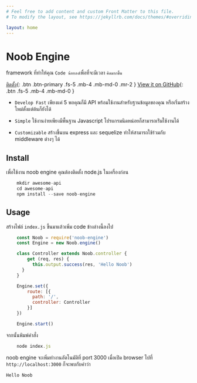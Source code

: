 ```yaml
---
# Feel free to add content and custom Front Matter to this file.
# To modify the layout, see https://jekyllrb.com/docs/themes/#overriding-theme-defaults

layout: home
---
```

# Noob Engine
framework ที่ทำให้คุณ `Code น้อยลง`เพื่อที่จะมีเวลา `คิดมากขึ้น`

[ติดตั้ง](#install){: .btn .btn-primary .fs-5 .mb-4 .mb-md-0 .mr-2 } [View it on GitHub](https://github.com/noob-studio/noob-engine){: .btn .fs-5 .mb-4 .mb-md-0 }

* `Develop Fast`
เพียงแค่ 5 พอคุณก็มี API พร้อมใช้งานสำหรับฐานข้อมูลของคุณ หรือเริ่มสร้างใหม่ตั้งแต่ต้นก็ยังได้

* `Simple`
ใช้งานง่ายเพียงมีพื้นฐาน Javascript โปรแกรมนิดหน่อยก็สามารถเร่ิมใช้งานได้

* `Customizable`
สร้างขึ้นบน express และ sequelize ทำให้สามารถใช้ร่วมกับ middleware ต่างๆ ได้

## Install

เพื่อใช้งาน noob engine คุณต้องติดตั้ง node.js ในเครื่องก่อน
```js
    mkdir awesome-api
    cd awesome-api
    npm install --save noob-engine
```

## Usage

สร้างไฟล์ `index.js` ขึ้นมาแล้วเพิ่ม code ข้างล่างนี้ลงไป

```js 
    const Noob = require('noob-engine')
    const Engine = new Noob.engine()

    class Controller extends Noob.controller {
        get (req, res) {
          this.output.success(res, 'Hello Noob')
      }
    }

    Engine.set({
        route: [{
          path: '/',
          controller: Controller
        }]
    })

    Engine.start()
```
จากนั้นพิมพ์คำสั่ง

```js
    node index.js
```

noob engine จะเพิ่มทำงานอัตโนมัติที่ port 3000 เมื่อเปิด browser ไปที่ `http://localhost:3000` ก็จะพบกับคำว่า 

```js
Hello Noob
```